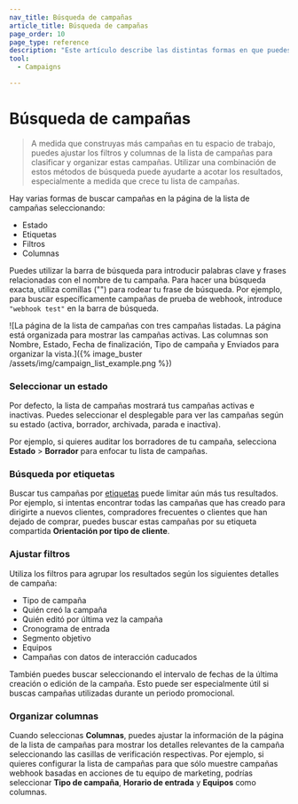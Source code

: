 ```yaml
---
nav_title: Búsqueda de campañas
article_title: Búsqueda de campañas
page_order: 10
page_type: reference
description: "Este artículo describe las distintas formas en que puedes buscar campañas en la página de la lista de campañas."
tool:
  - Campaigns

---
```


# Búsqueda de campañas

> A medida que construyas más campañas en tu espacio de trabajo, puedes ajustar los filtros y columnas de la lista de campañas para clasificar y organizar estas campañas. Utilizar una combinación de estos métodos de búsqueda puede ayudarte a acotar los resultados, especialmente a medida que crece tu lista de campañas.

Hay varias formas de buscar campañas en la página de la lista de campañas seleccionando:

- Estado
- Etiquetas
- Filtros
- Columnas

Puedes utilizar la barra de búsqueda para introducir palabras clave y frases relacionadas con el nombre de tu campaña. Para hacer una búsqueda exacta, utiliza comillas ("") para rodear tu frase de búsqueda. Por ejemplo, para buscar específicamente campañas de prueba de webhook, introduce `"webhook test"` en la barra de búsqueda.

![La página de la lista de campañas con tres campañas listadas. La página está organizada para mostrar las campañas activas. Las columnas son Nombre, Estado, Fecha de finalización, Tipo de campaña y Enviados para organizar la vista.]({% image_buster /assets/img/campaign_list_example.png %})

### Seleccionar un estado

Por defecto, la lista de campañas mostrará tus campañas activas e inactivas. Puedes seleccionar el desplegable para ver las campañas según su estado (activa, borrador, archivada, parada e inactiva).

Por ejemplo, si quieres auditar los borradores de tu campaña, selecciona **Estado** > **Borrador** para enfocar tu lista de campañas.

### Búsqueda por etiquetas

Buscar tus campañas por [etiquetas]({{site.baseurl}}/user_guide/administrative/app_settings/manage_app_group/tags/) puede limitar aún más tus resultados. Por ejemplo, si intentas encontrar todas las campañas que has creado para dirigirte a nuevos clientes, compradores frecuentes o clientes que han dejado de comprar, puedes buscar estas campañas por su etiqueta compartida **Orientación por tipo de cliente**.

### Ajustar filtros

Utiliza los filtros para agrupar los resultados según los siguientes detalles de campaña:

- Tipo de campaña 
- Quién creó la campaña
- Quién editó por última vez la campaña
- Cronograma de entrada
- Segmento objetivo
- Equipos
- Campañas con datos de interacción caducados

También puedes buscar seleccionando el intervalo de fechas de la última creación o edición de la campaña. Esto puede ser especialmente útil si buscas campañas utilizadas durante un periodo promocional.

### Organizar columnas

Cuando seleccionas **Columnas**, puedes ajustar la información de la página de la lista de campañas para mostrar los detalles relevantes de la campaña seleccionando las casillas de verificación respectivas. Por ejemplo, si quieres configurar la lista de campañas para que sólo muestre campañas webhook basadas en acciones de tu equipo de marketing, podrías seleccionar **Tipo de campaña**, **Horario de entrada** y **Equipos** como columnas.
